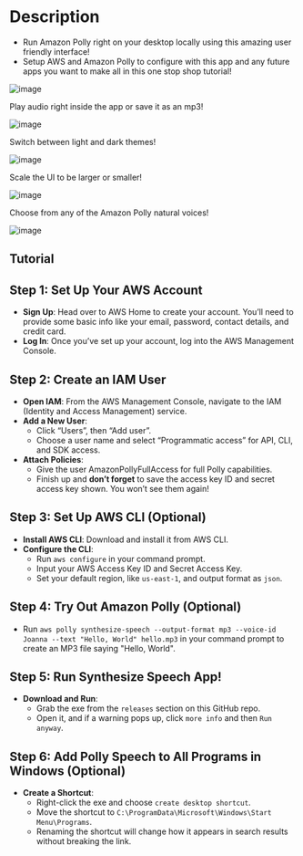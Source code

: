 # Description

- Run Amazon Polly right on your desktop locally using this amazing user friendly interface!
- Setup AWS and Amazon Polly to configure with this app and any future apps you want to make all in this one stop shop tutorial!

![image](https://github.com/user-attachments/assets/454bf0c9-b875-470c-afb5-1ab136a53ab5)

Play audio right inside the app or save it as an mp3!

![image](https://github.com/user-attachments/assets/ac229cef-97ae-4a02-afd0-60accc0bac2a)

Switch between light and dark themes!

![image](https://github.com/user-attachments/assets/9e428c8a-d39a-4750-90fb-6d76dac93fed)

Scale the UI to be larger or smaller!

![image](https://github.com/user-attachments/assets/d1d22188-ec11-44b2-aca4-40eed80e0904)

Choose from any of the Amazon Polly natural voices!

![image](https://github.com/user-attachments/assets/d7c177fc-0e87-4798-8c6a-1d4532e6b29d)

## Tutorial

## Step 1: Set Up Your AWS Account
- **Sign Up**: Head over to AWS Home to create your account. You’ll need to provide some basic info like your email, password, contact details, and credit card.
- **Log In**: Once you’ve set up your account, log into the AWS Management Console.

## Step 2: Create an IAM User
- **Open IAM**: From the AWS Management Console, navigate to the IAM (Identity and Access Management) service.
- **Add a New User**:
  - Click “Users”, then “Add user”.
  - Choose a user name and select “Programmatic access” for API, CLI, and SDK access.
- **Attach Policies**:
  - Give the user AmazonPollyFullAccess for full Polly capabilities.
  - Finish up and **don’t forget** to save the access key ID and secret access key shown. You won’t see them again!

## Step 3: Set Up AWS CLI (Optional)
- **Install AWS CLI**: Download and install it from AWS CLI.
- **Configure the CLI**:
  - Run `aws configure` in your command prompt.
  - Input your AWS Access Key ID and Secret Access Key.
  - Set your default region, like `us-east-1`, and output format as `json`.

## Step 4: Try Out Amazon Polly (Optional)
- Run `aws polly synthesize-speech --output-format mp3 --voice-id Joanna --text "Hello, World" hello.mp3` in your command prompt to create an MP3 file saying "Hello, World".

## Step 5: Run Synthesize Speech App!
- **Download and Run**:
  - Grab the exe from the `releases` section on this GitHub repo.
  - Open it, and if a warning pops up, click `more info` and then `Run anyway`.

## Step 6: Add Polly Speech to All Programs in Windows (Optional)
- **Create a Shortcut**:
  - Right-click the exe and choose `create desktop shortcut`.
  - Move the shortcut to `C:\ProgramData\Microsoft\Windows\Start Menu\Programs`.
  - Renaming the shortcut will change how it appears in search results without breaking the link.

